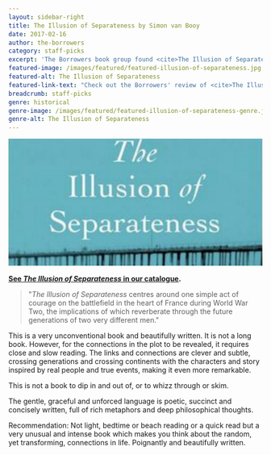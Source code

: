 ```yaml
---
layout: sidebar-right
title: The Illusion of Separateness by Simon van Booy
date: 2017-02-16
author: the-borrowers
category: staff-picks
excerpt: 'The Borrowers book group found <cite>The Illusion of Separateness</cite> "a very unusual and intense book" that is "poignantly and beautifully written."'
featured-image: /images/featured/featured-illusion-of-separateness.jpg
featured-alt: The Illusion of Separateness
featured-link-text: "Check out the Borrowers' review of <cite>The Illusion of Separateness</cite>"
breadcrumb: staff-picks
genre: historical
genre-image: /images/featured/featured-illusion-of-separateness-genre.jpg
genre-alt: The Illusion of Separateness
---
```


![The Illusion of Separateness](/images/featured/featured-illusion-of-separateness.jpg)

**[See <cite>The Illusion of Separateness</cite> in our catalogue](https://suffolk.spydus.co.uk/cgi-bin/spydus.exe/ENQ/OPAC/BIBENQ?BRN=1514223).**

> "<cite>The Illusion of Separateness</cite> centres around one simple act of courage on the battlefield in the heart of France during World War Two, the implications of which reverberate through the future generations of two very different men."

This is a very unconventional book and beautifully written. It is not a long book. However, for the connections in the plot to be revealed, it requires close and slow reading. The links and connections are clever and subtle, crossing generations and crossing continents with the characters and story inspired by real people and true events, making it even more remarkable.

This is not a book to dip in and out of, or to whizz through or skim.

The gentle, graceful and unforced language is poetic, succinct and concisely written, full of rich metaphors and deep philosophical thoughts.

Recommendation: Not light, bedtime or beach reading or a quick read but a very unusual and intense book which makes you think about the random, yet transforming, connections in life. Poignantly and beautifully written.
